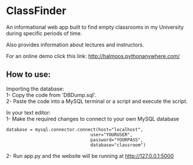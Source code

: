 # ClassFinder
An informational web app built to find empty classrooms in my University during specific periods of time.<br/>

Also provides information about lectures and instructors. <br/>

For an online demo click this link: http://halmoos.pythonanywhere.com/  <br/>

## How to use:

   Importing the database: <br/>
   1- Copy the code from 'DBDump.sql'. <br/>
   2- Paste the code into a MySQL terminal or a script and execute the script. <br/>
   
   In your text editor: <br/>
   1- Make the required changes to connect to your own MySQL database
   ```
   database = mysql.connector.connect(host="localhost",
                                   user="YOURUSER",
                                   password="YOURPASS",
                                   database="classroom")
   ```
   2- Run app.py and the website will be running at http://127.0.0.1:5000 <br/>
   
